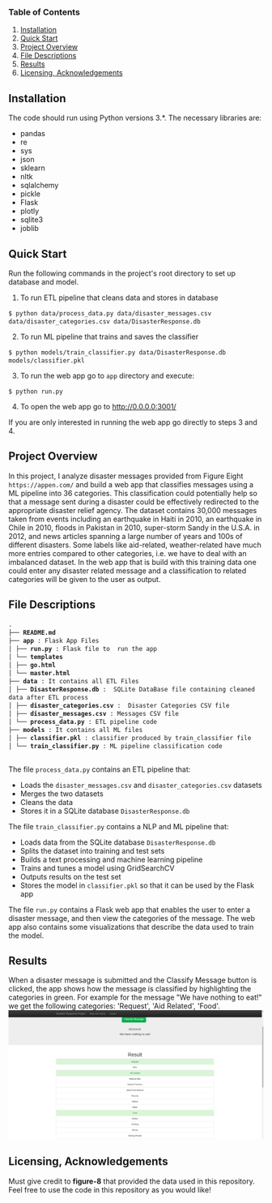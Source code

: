 ### Table of Contents

1. [Installation](#installation)
2. [Quick Start](#quick_start)
2. [Project Overview](#motivation)
3. [File Descriptions](#files)
4. [Results](#results)
5. [Licensing, Acknowledgements](#licensing)

## Installation <a name="installation"></a>
The code should run using Python versions 3.*.
The necessary libraries are:

* pandas
* re
* sys
* json
* sklearn
* nltk
* sqlalchemy
* pickle
* Flask
* plotly
* sqlite3
* joblib


## Quick Start <a name="quick_start"></a>
Run the following commands in the project's root directory to set up database and model.
1. To run ETL pipeline that cleans data and stores in database
```
$ python data/process_data.py data/disaster_messages.csv data/disaster_categories.csv data/DisasterResponse.db
```
2. To run ML pipeline that trains and saves the classifier 
```
$ python models/train_classifier.py data/DisasterResponse.db models/classifier.pkl
```
3. To run the web app go to `app` directory and execute: 
```
$ python run.py
```
4. To open the web app go to http://0.0.0.0:3001/

If you are only interested in running the web app go directly to steps 3 and 4.

## Project Overview <a name="motivation"></a>
In this project, I analyze disaster messages provided from Figure Eight `https://appen.com/` and build a web app that classifies messages
using a ML pipeline into 36 categories.  This classification could potentially help so that a message sent during a disaster could be effectively redirected
to the appropriate disaster relief agency. The dataset contains 30,000 messages taken from events including an earthquake in Haiti in 2010, an earthquake in Chile in 2010,
floods in Pakistan in 2010, super-storm Sandy in the U.S.A. in 2012, and news articles spanning a large number of years and 100s of different disasters. Some labels like aid-related, weather-related have much more entries compared to other categories, i.e. we have to deal with an imbalanced dataset. In the web app that is build with this training data one could
enter any disaster related message and a classification to related categories will be given to the user as output.


## File Descriptions <a name="files"></a>

<pre>
<code>.
├── <b>README.md</b>
├── <b>app</b> : Flask App Files
│ ├── <b>run.py</b> : Flask file to  run the app
│ └── <b>templates</b>
│ ├── <b>go.html</b>
│ └── <b>master.html</b>
├── <b>data</b> : It contains all ETL Files 
│ ├── <b>DisasterResponse.db</b> :  SQLite DataBase file containing cleaned data after ETL process
│ ├── <b>disaster_categories.csv</b> :  Disaster Categories CSV file
│ ├── <b>disaster_messages.csv</b> : Messages CSV file
│ └── <b>process_data.py</b> : ETL pipeline code
├── <b>models</b> : It contains all ML files
│ ├── <b>classifier.pkl</b> : classifier produced by train_classifier file
│ └── <b>train_classifier.py</b> : ML pipeline classification code
 </code>
</pre>

The file `process_data.py` contains an ETL pipeline that:
* Loads the `disaster_messages.csv` and `disaster_categories.csv` datasets
* Merges the two datasets
* Cleans the data
* Stores it in a SQLite database `DisasterResponse.db`

The file `train_classifier.py` contains a NLP and ML pipeline that:
* Loads data from the SQLite database `DisasterResponse.db`
* Splits the dataset into training and test sets
* Builds a text processing and machine learning pipeline
* Trains and tunes a model using GridSearchCV
* Outputs results on the test set
* Stores the model in `classifier.pkl` so that it can be used by the Flask app

The file `run.py` contains a Flask web app that enables the user to enter a disaster message, and then view the categories of the message.
 The web app also contains some visualizations that describe the data used to train the model.
 
## Results
When a disaster message is submitted and the Classify Message button is clicked, the app shows how the message is classified by highlighting the categories in green. For example for the message "We have nothing to eat!" we get the following categories: 'Request', 'Aid Related', 'Food'.
![Web app use picture](https://github.com/iris-theof/Disaster_response_pipeline/blob/master/screenshot_web_app.png)
 
## Licensing, Acknowledgements <a name="licensing"></a>
Must give credit to **figure-8** that provided the data used in this repository. Feel free to use the code in this repository as you would like! 








     
